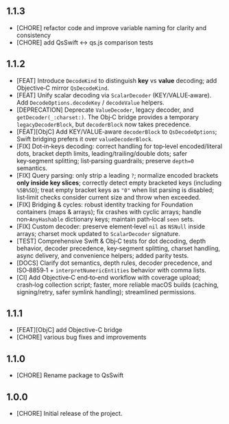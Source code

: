 ## 1.1.3

- [CHORE] refactor code and improve variable naming for clarity and consistency
- [CHORE] add QsSwift <-> qs.js comparison tests

## 1.1.2

- [FEAT] Introduce `DecodeKind` to distinguish **key** vs **value** decoding; add Objective‑C mirror `QsDecodeKind`.
- [FEAT] Unify scalar decoding via `ScalarDecoder` (KEY/VALUE‑aware). Add `DecodeOptions.decodeKey` / `decodeValue` helpers.
- [DEPRECATION] Deprecate `ValueDecoder`, legacy decoder, and `getDecoder(_:charset:)`. The Obj‑C bridge provides a temporary `legacyDecoderBlock`, but `decoderBlock` now takes precedence.
- [FEAT][ObjC] Add KEY/VALUE‑aware `decoderBlock` to `QsDecodeOptions`; Swift bridging prefers it over `valueDecoderBlock`.
- [FIX] Dot‑in‑keys decoding: correct handling for top‑level encoded/literal dots, bracket depth limits, leading/trailing/double dots; safer key‑segment splitting; list‑parsing guardrails; preserve `depth=0` semantics.
- [FIX] Query parsing: only strip a leading `?`; normalize encoded brackets **only inside key slices**; correctly detect empty bracketed keys (including `%5B%5D`); treat empty bracket keys as `"0"` when list parsing is disabled; list‑limit checks consider current size and throw when exceeded.
- [FIX] Bridging & cycles: robust identity tracking for Foundation containers (maps & arrays); fix crashes with cyclic arrays; handle non‑`AnyHashable` dictionary keys; maintain path‑local `seen` sets.
- [FIX] Custom decoder: preserve element‑level `nil` as `NSNull` inside arrays; charset mock updated to `ScalarDecoder` signature.
- [TEST] Comprehensive Swift & Obj‑C tests for dot decoding, depth behavior, decoder precedence, key‑segment splitting, charset handling, async delivery, and convenience helpers; added parity tests.
- [DOCS] Clarify dot semantics, depth rules, decoder precedence, and ISO‑8859‑1 + `interpretNumericEntities` behavior with comma lists.
- [CI] Add Objective‑C end‑to‑end workflow with coverage upload; crash‑log collection script; faster, more reliable macOS builds (caching, signing/retry, safer symlink handling); streamlined permissions.

## 1.1.1

- [FEAT][ObjC] add Objective-C bridge
- [CHORE] various bug fixes and improvements

## 1.1.0

- [CHORE] Rename package to QsSwift

## 1.0.0

- [CHORE] Initial release of the project.
